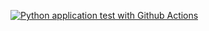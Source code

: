 [![Python application test with Github Actions](https://github.com/saissd/git4mlops/actions/workflows/testing-ci.yml/badge.svg)](https://github.com/saissd/git4mlops/actions/workflows/testing-ci.yml)
